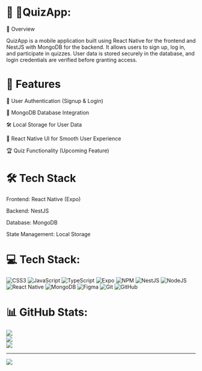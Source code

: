 # 💫 🏅QuizApp:

📝 Overview

QuizApp is a mobile application built using React Native for the frontend and NestJS with MongoDB for the backend. It allows users to sign up, log in, and participate in quizzes. User data is stored securely in the database, and login credentials are verified before granting access.

# 🚀 Features

🔐 User Authentication (Signup & Login)

💾 MongoDB Database Integration

🛠️ Local Storage for User Data

📱 React Native UI for Smooth User Experience

🏆 Quiz Functionality (Upcoming Feature)

# 🛠 Tech Stack

   Frontend: React Native (Expo)
   
   Backend: NestJS
    
   Database: MongoDB
    
   State Management: Local Storage


# 💻 Tech Stack:
![CSS3](https://img.shields.io/badge/css3-%231572B6.svg?style=for-the-badge&logo=css3&logoColor=white) ![JavaScript](https://img.shields.io/badge/javascript-%23323330.svg?style=for-the-badge&logo=javascript&logoColor=%23F7DF1E) ![TypeScript](https://img.shields.io/badge/typescript-%23007ACC.svg?style=for-the-badge&logo=typescript&logoColor=white) ![Expo](https://img.shields.io/badge/expo-1C1E24?style=for-the-badge&logo=expo&logoColor=#D04A37) ![NPM](https://img.shields.io/badge/NPM-%23CB3837.svg?style=for-the-badge&logo=npm&logoColor=white) ![NestJS](https://img.shields.io/badge/nestjs-%23E0234E.svg?style=for-the-badge&logo=nestjs&logoColor=white) ![NodeJS](https://img.shields.io/badge/node.js-6DA55F?style=for-the-badge&logo=node.js&logoColor=white) ![React Native](https://img.shields.io/badge/react_native-%2320232a.svg?style=for-the-badge&logo=react&logoColor=%2361DAFB) ![MongoDB](https://img.shields.io/badge/MongoDB-%234ea94b.svg?style=for-the-badge&logo=mongodb&logoColor=white) ![Figma](https://img.shields.io/badge/figma-%23F24E1E.svg?style=for-the-badge&logo=figma&logoColor=white) ![Git](https://img.shields.io/badge/git-%23F05033.svg?style=for-the-badge&logo=git&logoColor=white) ![GitHub](https://img.shields.io/badge/github-%23121011.svg?style=for-the-badge&logo=github&logoColor=white)
# 📊 GitHub Stats:
![](https://github-readme-stats.vercel.app/api?username=an9656&theme=dark&hide_border=false&include_all_commits=false&count_private=false)<br/>
![](https://nirzak-streak-stats.vercel.app/?user=an9656&theme=dark&hide_border=false)<br/>
![](https://github-readme-stats.vercel.app/api/top-langs/?username=an9656&theme=dark&hide_border=false&include_all_commits=false&count_private=false&layout=compact)

---
[![](https://visitcount.itsvg.in/api?id=an9656&icon=0&color=0)](https://visitcount.itsvg.in)

<!-- Proudly created with GPRM ( https://gprm.itsvg.in ) -->
